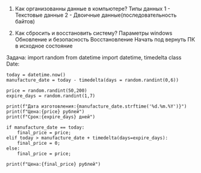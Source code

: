 1. Как организованны данные в компьютере? Типы данных
1 - Текстовые данные 2 - Двоичные данные(последовательность байтов)

2. Как сбросить и восстановить систему?
Параметры windows
Обновление и безопасность
Восстановление
Начать под вернуть ПК в исходное состояние

Задача: 
import random
from datetime import datetime, timedelta
class Date:

    today = datetime.now()
    manufacture_date = today - timedelta(days = random.randint(0,6))
    
    price = random.randint(50,200)
    expire_days = random.randint(1,7)
    
    print(f"Дата изготовления:{manufacture_date.strftime('%d.%m.%Y')}")
    print(f"Цена:{price} рублей")
    print(f"Срок:{expire_days} дней")

    if manufacture_date == today:
        final_price = price;
    elif today > manufacture_date + timedelta(days=expire_days):
        final_price = 0;
    else:
        final_price = price;
        
    print(f"Цена:{final_price} рублей")
